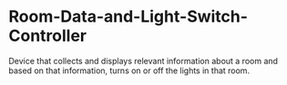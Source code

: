 # Room-Data-and-Light-Switch-Controller
Device that collects and displays relevant information about a room and based on that information, turns on or off the lights in that room.
